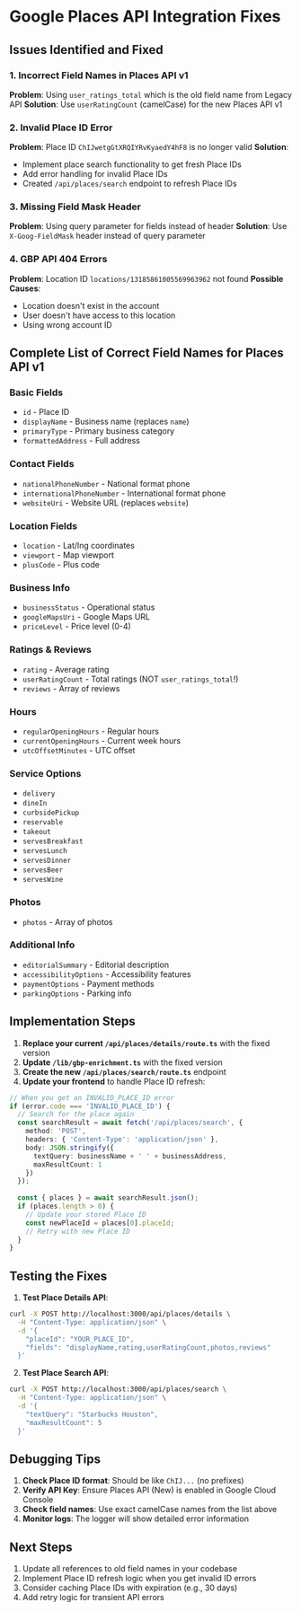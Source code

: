 # Google Places API Integration Fixes

## Issues Identified and Fixed

### 1. Incorrect Field Names in Places API v1

**Problem**: Using `user_ratings_total` which is the old field name from Legacy API
**Solution**: Use `userRatingCount` (camelCase) for the new Places API v1

### 2. Invalid Place ID Error

**Problem**: Place ID `ChIJwetgGtXRQIYRvKyaedY4hF8` is no longer valid
**Solution**: 
- Implement place search functionality to get fresh Place IDs
- Add error handling for invalid Place IDs
- Created `/api/places/search` endpoint to refresh Place IDs

### 3. Missing Field Mask Header

**Problem**: Using query parameter for fields instead of header
**Solution**: Use `X-Goog-FieldMask` header instead of query parameter

### 4. GBP API 404 Errors

**Problem**: Location ID `locations/13185861005569963962` not found
**Possible Causes**:
- Location doesn't exist in the account
- User doesn't have access to this location
- Using wrong account ID

## Complete List of Correct Field Names for Places API v1

### Basic Fields
- `id` - Place ID
- `displayName` - Business name (replaces `name`)
- `primaryType` - Primary business category
- `formattedAddress` - Full address

### Contact Fields
- `nationalPhoneNumber` - National format phone
- `internationalPhoneNumber` - International format phone
- `websiteUri` - Website URL (replaces `website`)

### Location Fields
- `location` - Lat/lng coordinates
- `viewport` - Map viewport
- `plusCode` - Plus code

### Business Info
- `businessStatus` - Operational status
- `googleMapsUri` - Google Maps URL
- `priceLevel` - Price level (0-4)

### Ratings & Reviews
- `rating` - Average rating
- `userRatingCount` - Total ratings (NOT `user_ratings_total`!)
- `reviews` - Array of reviews

### Hours
- `regularOpeningHours` - Regular hours
- `currentOpeningHours` - Current week hours
- `utcOffsetMinutes` - UTC offset

### Service Options
- `delivery`
- `dineIn`
- `curbsidePickup`
- `reservable`
- `takeout`
- `servesBreakfast`
- `servesLunch`
- `servesDinner`
- `servesBeer`
- `servesWine`

### Photos
- `photos` - Array of photos

### Additional Info
- `editorialSummary` - Editorial description
- `accessibilityOptions` - Accessibility features
- `paymentOptions` - Payment methods
- `parkingOptions` - Parking info

## Implementation Steps

1. **Replace your current `/api/places/details/route.ts`** with the fixed version
2. **Update `/lib/gbp-enrichment.ts`** with the fixed version
3. **Create the new `/api/places/search/route.ts`** endpoint
4. **Update your frontend** to handle Place ID refresh:

```typescript
// When you get an INVALID_PLACE_ID error
if (error.code === 'INVALID_PLACE_ID') {
  // Search for the place again
  const searchResult = await fetch('/api/places/search', {
    method: 'POST',
    headers: { 'Content-Type': 'application/json' },
    body: JSON.stringify({
      textQuery: businessName + ' ' + businessAddress,
      maxResultCount: 1
    })
  });
  
  const { places } = await searchResult.json();
  if (places.length > 0) {
    // Update your stored Place ID
    const newPlaceId = places[0].placeId;
    // Retry with new Place ID
  }
}
```

## Testing the Fixes

1. **Test Place Details API**:
```bash
curl -X POST http://localhost:3000/api/places/details \
  -H "Content-Type: application/json" \
  -d '{
    "placeId": "YOUR_PLACE_ID",
    "fields": "displayName,rating,userRatingCount,photos,reviews"
  }'
```

2. **Test Place Search API**:
```bash
curl -X POST http://localhost:3000/api/places/search \
  -H "Content-Type: application/json" \
  -d '{
    "textQuery": "Starbucks Houston",
    "maxResultCount": 5
  }'
```

## Debugging Tips

1. **Check Place ID format**: Should be like `ChIJ...` (no prefixes)
2. **Verify API Key**: Ensure Places API (New) is enabled in Google Cloud Console
3. **Check field names**: Use exact camelCase names from the list above
4. **Monitor logs**: The logger will show detailed error information

## Next Steps

1. Update all references to old field names in your codebase
2. Implement Place ID refresh logic when you get invalid ID errors
3. Consider caching Place IDs with expiration (e.g., 30 days)
4. Add retry logic for transient API errors
